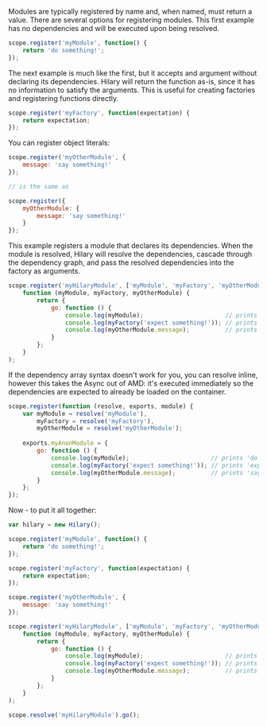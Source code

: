 Modules are typically registered by name and, when named, must return a value. There are several options for registering modules. This first example has no dependencies and will be executed upon being resolved.

```JavaScript
scope.register('myModule', function() {
    return 'do something!';
});
```

The next example is much like the first, but it accepts and argument without declaring its dependencies. Hilary will return the function as-is, since it has no information to satisfy the arguments. This is useful for creating factories and registering functions directly.

```JavaScript
scope.register('myFactory', function(expectation) {
    return expectation;
});
```

You can register object literals:

```JavaScript
scope.register('myOtherModule', {
    message: 'say something!'
});

// is the same as

scope.register({
    myOtherModule: {
        message: 'say something!'
    }
});
```

This example registers a module that declares its dependencies. When the module is resolved, Hilary will resolve the dependencies, cascade through the dependency graph, and pass the resolved dependencies into the factory as arguments.

```JavaScript
scope.register('myHilaryModule', ['myModule', 'myFactory', 'myOtherModule'],
    function (myModule, myFactory, myOtherModule) {
        return {
            go: function () {
                console.log(myModule);                       // prints 'do something!'
                console.log(myFactory('expect something!')); // prints 'expect something!'
                console.log(myOtherModule.message);          // prints 'say something!'
            }
        };
    }
);
```

If the dependency array syntax doesn't work for you, you can resolve inline, however this takes the Async out of AMD: it's executed immediately so the dependencies are expected to already be loaded on the container.

```JavaScript
scope.register(function (resolve, exports, module) {
    var myModule = resolve('myModule'),
        myFactory = resolve('myFactory'),
        myOtherModule = resolve('myOtherModule');
    
    exports.myAnonModule = {
        go: function () {
            console.log(myModule);                       // prints 'do something!'
            console.log(myFactory('expect something!')); // prints 'expect something!'
            console.log(myOtherModule.message);          // prints 'say something!'
        }
    };
});
```

Now - to put it all together:

```JavaScript
var hilary = new Hilary();

scope.register('myModule', function() {
    return 'do something!';
});

scope.register('myFactory', function(expectation) {
    return expectation;
});

scope.register('myOtherModule', {
    message: 'say something!'
});

scope.register('myHilaryModule', ['myModule', 'myFactory', 'myOtherModule'],
    function (myModule, myFactory, myOtherModule) {
        return {
            go: function () {
                console.log(myModule);                       // prints 'do something!'
                console.log(myFactory('expect something!')); // prints 'expect something!'
                console.log(myOtherModule.message);          // prints 'say something!'
            }
        };
    }
);

scope.resolve('myHilaryModule').go();